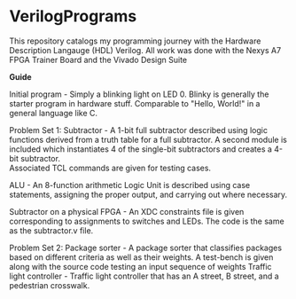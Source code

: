 # VerilogPrograms
This repository catalogs my programming journey with the Hardware Description Langauge (HDL) Verilog. All work was done with the Nexys A7 FPGA Trainer Board and the Vivado Design Suite

**Guide**

Initial program - Simply a blinking light on LED 0. Blinky is generally the starter program in hardware stuff. Comparable to "Hello, World!" in a general language like C.

Problem Set 1: 
  Subtractor - A 1-bit full subtractor described using logic functions derived from a truth table for a full subtractor. A second module is included which instantiates 4 of the single-bit subtractors and creates a 4-bit subtractor.   
  Associated TCL commands are given for testing cases.

  ALU - An 8-function arithmetic Logic Unit is described using case statements, assigning the proper output, and carrying out where necessary.

  Subtractor on a physical FPGA - An XDC constraints file is given corresponding to assignments to switches and LEDs. The code is the same as the subtractor.v file.

  Problem Set 2: 
    Package sorter - A package sorter that classifies packages based on different criteria as well as their weights. A test-bench is given along with the source code testing an input sequence of weights Traffic light controller - Traffic light controller that has an A street, B street, and a pedestrian crosswalk.
    
